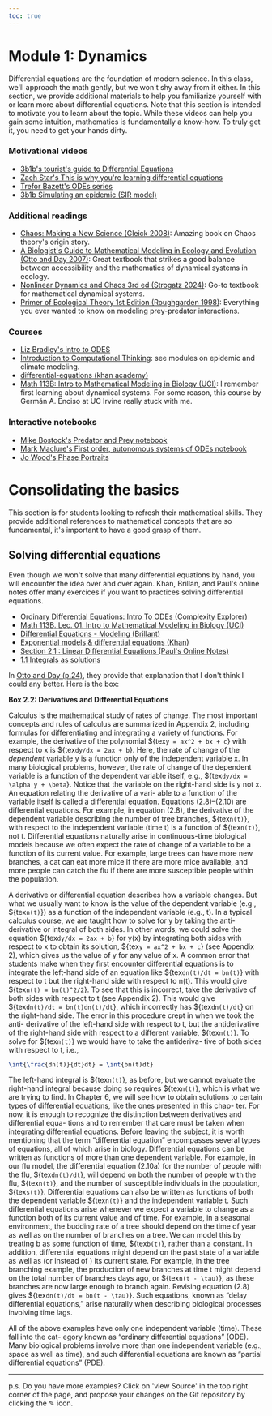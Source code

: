 ```yaml
---
toc: true
---
```


# Module 1: Dynamics

Differential equations are the foundation of modern science. In this class, we'll approach the math gently, but we won't shy away from it either. In this section, we provide additional materials to help you familiarize yourself with or learn more about differential equations. Note that this section is intended to motivate you to learn about the topic. While these videos can help you gain some intuition, mathematics is fundamentally a know-how. To truly get it, you need to get your hands dirty.

### Motivational videos

 - [3b1b's tourist's guide to Differential Equations](https://www.youtube.com/watch?v=p_di4Zn4wz4&list=PLZHQObOWTQDNPOjrT6KVlfJuKtYTftqH6)
 - [Zach Star's  This is why you're learning differential equations ](https://www.youtube.com/watch?v=ifbaAqfqpc4)
 - [Trefor Bazett's ODEs series](https://www.youtube.com/playlist?list=PLHXZ9OQGMqxde-SlgmWlCmNHroIWtujBw)
 - [3b1b Simulating an epidemic (SIR model)](https://www.youtube.com/watch?v=gxAaO2rsdIs)

### Additional readings

  - [Chaos: Making a New Science (Gleick 2008)](https://www.penguinrandomhouse.ca/books/321477/chaos-by-james-gleick/9780143113454): Amazing book on Chaos theory's origin story.
  - [ A Biologist's Guide to Mathematical Modeling in Ecology and Evolution (Otto and Day 2007)](https://press.princeton.edu/books/hardcover/9780691123448/a-biologists-guide-to-mathematical-modeling-in-ecology-and-evolution?srsltid=AfmBOopJ4i2Ls1pXkGaEJGDc61Vvol-dJADY9XJrU0q3MKIJuJTfg0D6): Great textbook that strikes a good balance between accessibility and the mathematics of dynamical systems in ecology.
  - [Nonlinear Dynamics and Chaos 3rd ed (Strogatz 2024)](https://www.routledge.com/Nonlinear-Dynamics-and-Chaos-With-Applications-to-Physics-Biology-Chemistry-and-Engineering/Strogatz/p/book/9780367026509?srsltid=AfmBOoqrabgNKvlTDyAQiCCuPgrnIIKeCtczqcLkb9AFEFmdWw72l-fA): Go-to textbook for mathematical dynamical systems.
  - [Primer of Ecological Theory 1st Edition (Roughgarden 1998)](https://books.google.ca/books/about/Primer_of_Ecological_Theory.html?id=PmHwAAAAMAAJ&source=kp_book_description&redir_esc=y): Everything you ever wanted to know on modeling prey-predator interactions.

### Courses

 - [Liz Bradley's intro to ODES](https://www.youtube.com/watch?v=aZRqW3XZ_6U&list=PLF0b3ThojznQ9xUDm-EbgFAnzdbeDVuSz&index=24)
 - [Introduction to Computational Thinking](https://computationalthinking.mit.edu/Fall24/): see modules on epidemic and climate modeling.
 - [differential-equations (khan academy)](https://www.khanacademy.org/math/differential-equations)
 - [Math 113B: Intro to Mathematical Modeling in Biology (UCI)](https://ocw.uci.edu/lectures/math_113b_lec_02_intro_to_mathematical_modeling_in_biology_bacterial_growth.html): I remember first learning about dynamical systems. For some reason, this course by Germán A. Enciso at UC Irvine really stuck with me.

### Interactive notebooks

 - [Mike Bostock's Predator and Prey notebook](https://observablehq.com/@mbostock/predator-and-prey)
 - [Mark Maclure's First order, autonomous systems of ODEs notebook](https://observablehq.com/@mcmcclur/first-order-autonomous-systems-of-odes)
 - [Jo Wood's Phase Portraits](https://observablehq.com/@jwolondon/phaseportrait)

# Consolidating the basics

This section is for students looking to refresh their mathematical skills. They provide additional references to mathematical concepts that are so fundamental, it's important to have a good grasp of them.

## Solving differential equations

Even though we won't solve that many differential equations by hand, you will encounter the idea over and over again. Khan, Brillan, and Paul's online notes offer many exercices if you want to practices solving differential equations.

  - [Ordinary Differential Equations: Intro To ODEs (Complexity Explorer)](https://www.youtube.com/watch?v=yGdGna_4Gwc)
  - [Math 113B. Lec. 01. Intro to Mathematical Modeling in Biology (UCI)](https://ocw.uci.edu/lectures/math_113b_lec_01_intro_to_mathematical_modeling_in_biology_introduction_to_the_course.html)
  - [Differential Equations - Modeling (Brillant)](https://brilliant.org/wiki/differential-equations-modeling/)
  - [Exponential models & differential equations (Khan)](https://www.khanacademy.org/math/differential-equations/first-order-differential-equations/exponential-models-diff-eq/v/modeling-population-with-simple-differential-equation)
  - [Section 2.1 : Linear Differential Equations (Paul's Online Notes)](https://tutorial.math.lamar.edu/Classes/DE/Linear.aspx)
  - [1.1 Integrals as solutions](https://web.uvic.ca/~tbazett/diffyqs/integralsols_section.html)

In [Otto and Day (p.24)](https://github.com/jstonge/2024Fall-MOCS/blob/main/docs/assets/OttoDay-2007-Ch2.pdf), they provide that explanation that I don't think I could any better. Here is the box:

<div class="math-box">
<strong>Box 2.2: Derivatives and Differential Equations</strong>

Calculus is the mathematical study of rates of change. The most important concepts and rules
of calculus are summarized in Appendix 2, including formulas for differentiating and integrating
 a variety of functions. For example, the derivative of the polynomial ${tex`y = ax^2 + bx + c`} with
respect to x is ${tex`dy/dx = 2ax + b`}. Here, the rate of change of the <em>dependent</em> variable y is a function
only of the independent variable x. In many biological problems, however, the rate of change of
the dependent variable is a function of the dependent variable itself, e.g., ${tex`dy/dx = \alpha y + \beta`}. Notice
that the variable on the right-hand side is y not x. An equation relating the derivative of a vari-
able to a function of the variable itself is called a differential equation. Equations (2.8)–(2.10) are
differential equations. For example, in equation (2.8), the derivative of the dependent variable
describing the number of tree branches, ${tex`n(t)`}, with respect to the independent variable (time t) is
a function of ${tex`n(t)`}, not t. Differential equations naturally arise in continuous-time biological
models because we often expect the rate of change of a variable to be a function of its current
value. For example, large trees can have more new branches, a cat can eat more mice if there are
more mice available, and more people can catch the flu if there are more susceptible people
within the population.

A derivative or differential equation describes how a variable changes. But what we usually
want to know is the value of the dependent variable (e.g., ${tex`n(t)`}) as a function of the independent
variable (e.g., t). In a typical calculus course, we are taught how to solve for y by taking the anti-
derivative or integral of both sides. In other words, we could solve the equation ${tex`dy/dx = 2ax + b`}
for y(x) by integrating both sides with respect to x to obtain its solution, ${tex`y = ax^2 + bx + c`} (see
Appendix 2), which gives us the value of y for any value of x. A common error that students
make when they first encounter differential equations is to integrate the left-hand side of an
equation like ${tex`dn(t)/dt = bn(t)`} with respect to t but the right-hand side with respect to n(t). This
would give ${tex`n(t) = bn(t)^2/2`}. To see that this is incorrect, take the derivative of both sides with
respect to t (see Appendix 2). This would give ${tex`dn(t)/dt = bn(t)dn(t)/dt`}, which incorrectly has
${tex`dn(t)/dt`} on the right-hand side. The error in this procedure crept in when we took the anti-
derivative of the left-hand side with respect to t, but the antiderivative of the right-hand side
with respect to a different variable, ${tex`n(t)`}. To solve for ${tex`n(t)`} we would have to take the antideriva-
tive of both sides with respect to t, i.e.,

```tex
\int{\frac{dn(t)}{dt}dt} = \int{bn(t)dt}
```

The left-hand integral is ${tex`n(t)`}, as before, but we cannot evaluate the right-hand integral because
doing so requires ${tex`n(t)`}, which is what we are trying to find. In Chapter 6, we will see how to
obtain solutions to certain types of differential equations, like the ones presented in this chap-
ter. For now, it is enough to recognize the distinction between derivatives and differential equa-
tions and to remember that care must be taken when integrating differential equations.
Before leaving the subject, it is worth mentioning that the term “differential equation”
encompasses several types of equations, all of which arise in biology. Differential equations can
be written as functions of more than one dependent variable. For example, in our flu model, the
differential equation (2.10a) for the number of people with the flu, ${tex`dn(t)/dt`}, will depend on both
the number of people with the flu, ${tex`n(t)`}, and the number of susceptible individuals in the population, 
${tex`s(t)`}. Differential equations can also be written as functions of both the dependent variable
${tex`n(t)`} and the independent variable t. Such differential equations arise whenever we expect a variable
 to change as a function both of its current value and of time. For example, in a seasonal
environment, the budding rate of a tree should depend on the time of year as well as on the
number of branches on a tree. We can model this by treating b as some function of time, ${tex`b(t)`},
rather than a constant. In addition, differential equations might depend on the past state of a
variable as well as (or instead of ) its current state. For example, in the tree branching example,
the production of new branches at time t might depend on the total number of branches
days ago, or ${tex`n(t - \tau)`}, as these branches are now large enough to branch again. Revising equation (2.8)
gives ${tex`dn(t)/dt = bn(t - \tau)`}. Such equations, known as “delay differential equations,” arise naturally
 when describing biological processes involving time lags.

All of the above examples have only one independent variable (time). These fall into the cat-
egory known as “ordinary differential equations” (ODE). Many biological problems involve more
than one independent variable (e.g., space as well as time), and such differential equations are
known as “partial differential equations” (PDE).
</div>

--- 

p.s. Do you have more examples? Click on 'view Source' in the top right corner of the page, and propose your changes on the Git repository by clicking the ✎ icon.